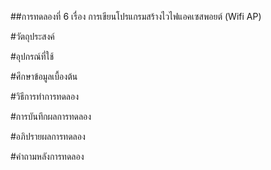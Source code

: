 ##การทดลองที่ 6 เรื่อง การเขียนโปรแกรมสร้างไวไฟแอคเซสพอยต์ (Wifi AP)

#วัตถุประสงค์

#อุปกรณ์ที่ใช้

#ศึกษาข้อมูลเบื้องต้น

#วิธีการทำการทดลอง

#การบันทึกผลการทดลอง

#อภิปรายผลการทดลอง

#คำถามหลังการทดลอง
